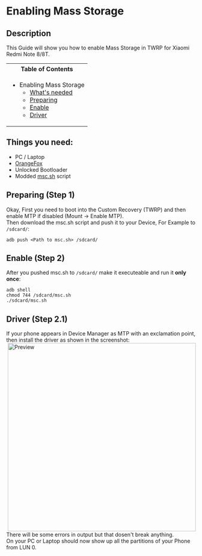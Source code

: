 # Enabling Mass Storage

## Description

This Guide will show you how to enable Mass Storage in TWRP for Xiaomi Redmi Note 8/8T.

<table>
<tr><th>Table of Contents</th></th>
<tr><td>
  
- Enabling Mass Storage
   - [What's needed](https://github.com/Robotix22/UEFI-Guides/blob/main/Mu-Qcom/Devices/OnePlus-8T/Mass-Storage.md#things-you-need)
   - [Preparing](https://github.com/Robotix22/UEFI-Guides/blob/main/Mu-Qcom/Devices/OnePlus-8T/Mass-Storage.md#preparing-step-1)
   - [Enable](https://github.com/Robotix22/UEFI-Guides/blob/main/Mu-Qcom/Devices/OnePlus-8T/Mass-Storage.md#enable-mass-storage-step-2)
   - [Driver](https://github.com/Robotix22/UEFI-Guides/blob/main/Mu-Qcom/Devices/OnePlus-8T/Mass-Storage.md#enable-mass-storage-step-2.1)

</td></tr> </table>

## Things you need:
   - PC / Laptop
   - [OrangeFox](https://github.com/Wishmasterflo/android_device_oneplus_kebab/releases/download/V15/OrangeFox-R11.1-Unofficial-OnePlus8T_9R-V15.img)
   - Unlocked Bootloader
   - Modded [msc.sh](https://github.com/Robotix22/UEFI-Guides/blob/main/Mu-Qcom/Devices/OnePlus-8T/msc.sh) script

## Preparing (Step 1)

Okay, First you need to boot into the Custom Recovery (TWRP) and then enable MTP if disabled (Mount -> Enable MTP). <br />
Then download the msc.sh script and push it to your Device, For Example to `/sdcard/`: <br />
```
adb push <Path to msc.sh> /sdcard/
```

## Enable (Step 2)

After you pushed msc.sh to `/sdcard/` make it executeable and run it **only once**:
```
adb shell
chmod 744 /sdcard/msc.sh
./sdcard/msc.sh
```

## Driver (Step 2.1)

If your phone appears in Device Manager as MTP with an exclamation point, then install the driver as shown in the screenshot:
<img align="right" src="https://github.com/Robotix22/UEFI-Guides/blob/main/Mu-Qcom/Devices/OnePlus-8T/Install-Driver.png" width="500" alt="Preview">

There will be some errors in output but that dosen't break anything. <br />
On your PC or Laptop should now show up all the partitions of your Phone from LUN 0.
